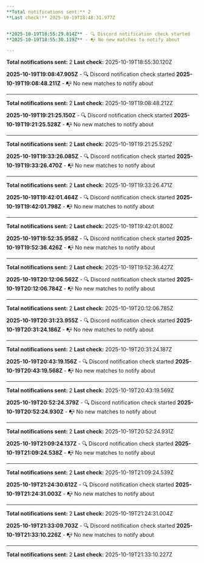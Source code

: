 ```yaml
---
**Total notifications sent:** 2
**Last check:** 2025-10-19T18:48:31.977Z


**2025-10-19T18:55:29.814Z** - 🔍 Discord notification check started
**2025-10-19T18:55:30.119Z** - 📭 No new matches to notify about

---
```

**Total notifications sent:** 2
**Last check:** 2025-10-19T18:55:30.120Z


**2025-10-19T19:08:47.905Z** - 🔍 Discord notification check started
**2025-10-19T19:08:48.211Z** - 📭 No new matches to notify about

---
**Total notifications sent:** 2
**Last check:** 2025-10-19T19:08:48.212Z


**2025-10-19T19:21:25.150Z** - 🔍 Discord notification check started
**2025-10-19T19:21:25.528Z** - 📭 No new matches to notify about

---
**Total notifications sent:** 2
**Last check:** 2025-10-19T19:21:25.529Z


**2025-10-19T19:33:26.085Z** - 🔍 Discord notification check started
**2025-10-19T19:33:26.470Z** - 📭 No new matches to notify about

---
**Total notifications sent:** 2
**Last check:** 2025-10-19T19:33:26.471Z


**2025-10-19T19:42:01.464Z** - 🔍 Discord notification check started
**2025-10-19T19:42:01.798Z** - 📭 No new matches to notify about

---
**Total notifications sent:** 2
**Last check:** 2025-10-19T19:42:01.800Z


**2025-10-19T19:52:35.958Z** - 🔍 Discord notification check started
**2025-10-19T19:52:36.426Z** - 📭 No new matches to notify about

---
**Total notifications sent:** 2
**Last check:** 2025-10-19T19:52:36.427Z


**2025-10-19T20:12:06.562Z** - 🔍 Discord notification check started
**2025-10-19T20:12:06.784Z** - 📭 No new matches to notify about

---
**Total notifications sent:** 2
**Last check:** 2025-10-19T20:12:06.785Z


**2025-10-19T20:31:23.955Z** - 🔍 Discord notification check started
**2025-10-19T20:31:24.186Z** - 📭 No new matches to notify about

---
**Total notifications sent:** 2
**Last check:** 2025-10-19T20:31:24.187Z


**2025-10-19T20:43:19.156Z** - 🔍 Discord notification check started
**2025-10-19T20:43:19.568Z** - 📭 No new matches to notify about

---
**Total notifications sent:** 2
**Last check:** 2025-10-19T20:43:19.569Z


**2025-10-19T20:52:24.379Z** - 🔍 Discord notification check started
**2025-10-19T20:52:24.930Z** - 📭 No new matches to notify about

---
**Total notifications sent:** 2
**Last check:** 2025-10-19T20:52:24.931Z


**2025-10-19T21:09:24.137Z** - 🔍 Discord notification check started
**2025-10-19T21:09:24.538Z** - 📭 No new matches to notify about

---
**Total notifications sent:** 2
**Last check:** 2025-10-19T21:09:24.539Z


**2025-10-19T21:24:30.612Z** - 🔍 Discord notification check started
**2025-10-19T21:24:31.003Z** - 📭 No new matches to notify about

---
**Total notifications sent:** 2
**Last check:** 2025-10-19T21:24:31.004Z


**2025-10-19T21:33:09.703Z** - 🔍 Discord notification check started
**2025-10-19T21:33:10.226Z** - 📭 No new matches to notify about

---
**Total notifications sent:** 2
**Last check:** 2025-10-19T21:33:10.227Z
